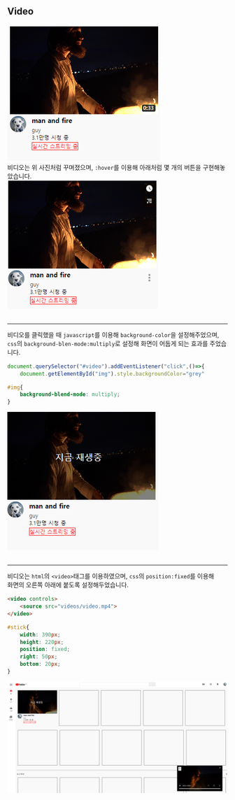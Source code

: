 ## Video
![video1](/readmeimages/video1.png)  
비디오는 위 사진처럼 꾸며졌으며, `:hover`를 이용해 아래처럼 몇 개의 버튼을 구현해놓았습니다.  
![video2](/readmeimages/video2.png)  
<br>

---

비디오를 클릭했을 때 `javascript`를 이용해 `background-color`을 설정해주었으며,
`css`의 `background-blen-mode:multiply`로 설정해 화면이 어둡게 되는 효과를 주었습니다.

```javascript
document.querySelector("#video").addEventListener("click",()=>{
    document.getElementById("img").style.backgroundColor="grey"
```

```css
#img{
    background-blend-mode: multiply;
}
```
![video3](/readmeimages/video3.PNG)  
<br>

---

비디오는 `html`의 `<video>`태그를 이용하였으며, `css`의 `position:fixed`를 이용해  
화면의 오른쪽 아래에 붙도록 설정해두었습니다.

```html
<video controls>
    <source src="videos/video.mp4">
</video>
```
```css
#stick{
    width: 390px;
    height: 220px;
    position: fixed;
    right: 50px;
    bottom: 20px;
}
```
![video4](/readmeimages/video4.PNG)